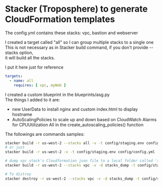 # Stacker (Troposphere) to generate CloudFormation templates

The config.yml contains these stacks:
vpc, bastion and webserver

I created a target called "all" so I can group multiple stacks to a single one  
This is not necessary as in Stacker build command, if you don't provide --stacks option,  
it will build all the stacks.  

I put it here just for reference  
```yaml
targets:
  - name: all
    requires: [ vpc, myWeb ]
```

I created a custom blueprint in the blueprints/asg.py  
The things I added to it are:  
- new UserData to install nginx and custom index.html to display hostname
- AutoScalingPolicies to scale up and down based on CloudWatch Alarms for CPUUtilization
  All in the create_autoscaling_policies() function

The followings are commands samples:
```bash
stacker build -r us-west-2 --stacks all -v -t config/staging.env config/config.yml
# or just
stacker build -r us-west-2 -v -t config/staging.env config/config.yml

# dump vpc stack's Cloudformation json file to a local folder called 'stacks_dump'
stacker build -r us-west-2 --stacks vpc -v -d stacks_dump -t config/staging.env config/config.yml

# To distroy
stacker destroy -r us-west-2 --stacks vpc -v -d stacks_dump -t config/staging.env config/config.yml
```